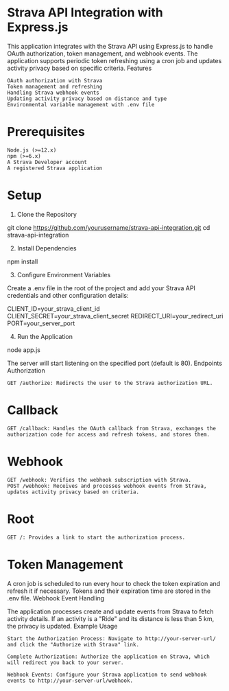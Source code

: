 # Strava API Integration with Express.js

This application integrates with the Strava API using Express.js to handle OAuth authorization, token management, and webhook events. The application supports periodic token refreshing using a cron job and updates activity privacy based on specific criteria.
Features

    OAuth authorization with Strava
    Token management and refreshing
    Handling Strava webhook events
    Updating activity privacy based on distance and type
    Environmental variable management with .env file

# Prerequisites

    Node.js (>=12.x)
    npm (>=6.x)
    A Strava Developer account
    A registered Strava application

# Setup
1. Clone the Repository

git clone https://github.com/yourusername/strava-api-integration.git
cd strava-api-integration

2. Install Dependencies



npm install

3. Configure Environment Variables

Create a .env file in the root of the project and add your Strava API credentials and other configuration details:


CLIENT_ID=your_strava_client_id
CLIENT_SECRET=your_strava_client_secret
REDIRECT_URI=your_redirect_uri
PORT=your_server_port

4. Run the Application



node app.js

The server will start listening on the specified port (default is 80).
Endpoints
Authorization

    GET /authorize: Redirects the user to the Strava authorization URL.

# Callback

    GET /callback: Handles the OAuth callback from Strava, exchanges the authorization code for access and refresh tokens, and stores them.

# Webhook

    GET /webhook: Verifies the webhook subscription with Strava.
    POST /webhook: Receives and processes webhook events from Strava, updates activity privacy based on criteria.

# Root

    GET /: Provides a link to start the authorization process.

# Token Management

A cron job is scheduled to run every hour to check the token expiration and refresh it if necessary. Tokens and their expiration time are stored in the .env file.
Webhook Event Handling

The application processes create and update events from Strava to fetch activity details. If an activity is a "Ride" and its distance is less than 5 km, the privacy is updated.
Example Usage

    Start the Authorization Process: Navigate to http://your-server-url/ and click the "Authorize with Strava" link.

    Complete Authorization: Authorize the application on Strava, which will redirect you back to your server.

    Webhook Events: Configure your Strava application to send webhook events to http://your-server-url/webhook.
